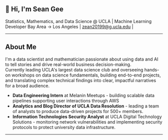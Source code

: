## 👋 Hi, I'm Sean Gee

Statistics, Mathematics, and Data Science @ UCLA | Machine Learning Developer
Bay Area -> Los Angeles | zean20199@g.ucla.edu | 

---

## About Me

I'm a data scientist and mathematician passionate about using data and AI to tell stories and drive real-world business decision-making.    
Currently leading UCLA's largest data science club and overseeing hands-on workshops on data science fundamentals, building end-to-end projects, and translating complex technical findings into clear, impactful narratives for a broad audience.

- **Data Engineering Intern** at Melanin Meetups - building scalable data pipelines supporting user interactions through AWS
- **Analytics and Blog Director of UCLA Data Resolution** -  leading a team of analysts to produce data-driven projects for 500+ members.
- **Information Technologies Security Analyst** at UCLA Digital Technology Solutions - monitoring network vulnerabilities and implementing security protocols to protect university data infrastructure.
  
---























<!--
**seangee9008/seangee9008** is a ✨ _special_ ✨ repository because its `README.md` (this file) appears on your GitHub profile.

Here are some ideas to get you started:

- 🔭 I’m currently working on ...
- 🌱 I’m currently learning ...
- 👯 I’m looking to collaborate on ...
- 🤔 I’m looking for help with ...
- 💬 Ask me about ...
- 📫 How to reach me: ...
- 😄 Pronouns: ...
- ⚡ Fun fact: ...
-->
